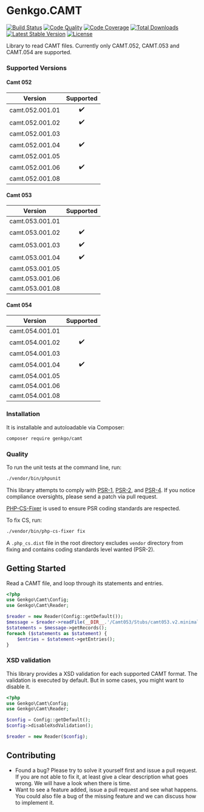 # Genkgo.CAMT

[![Build Status](https://github.com/genkgo/camt/workflows/main/badge.svg)](https://github.com/genkgo/camt/actions)
[![Code Quality](https://scrutinizer-ci.com/g/genkgo/camt/badges/quality-score.png?b=master)](https://scrutinizer-ci.com/g/genkgo/camt/?branch=master)
[![Code Coverage](https://scrutinizer-ci.com/g/genkgo/camt/badges/coverage.png?b=master)](https://scrutinizer-ci.com/g/genkgo/camt/?branch=master)
[![Total Downloads](https://poser.pugx.org/genkgo/camt/downloads.png)](https://packagist.org/packages/genkgo/camt)
[![Latest Stable Version](https://poser.pugx.org/genkgo/camt/v/stable.png)](https://packagist.org/packages/genkgo/camt)
[![License](https://poser.pugx.org/genkgo/camt/license.png)](https://packagist.org/packages/genkgo/camt)

Library to read CAMT files. Currently only CAMT.052, CAMT.053 and CAMT.054 are supported.

### Supported Versions

#### Camt 052

| Version           | Supported          |
| :---------------: | :----------------: |
| camt.052.001.01   | :heavy_check_mark: |
| camt.052.001.02   | :heavy_check_mark: |
| camt.052.001.03   |                    |
| camt.052.001.04   | :heavy_check_mark: |
| camt.052.001.05   |                    |
| camt.052.001.06   | :heavy_check_mark: |
| camt.052.001.08   |                    |

#### Camt 053

| Version           | Supported          |
| :---------------: | :----------------: |
| camt.053.001.01   |                    |
| camt.053.001.02   | :heavy_check_mark: |
| camt.053.001.03   | :heavy_check_mark: |
| camt.053.001.04   | :heavy_check_mark: |
| camt.053.001.05   |                    |
| camt.053.001.06   |                    |
| camt.053.001.08   |                    |

#### Camt 054

| Version           | Supported          |
| :---------------: | :----------------: |
| camt.054.001.01   |                    |
| camt.054.001.02   | :heavy_check_mark: |
| camt.054.001.03   |                    |
| camt.054.001.04   | :heavy_check_mark: |
| camt.054.001.05   |                    |
| camt.054.001.06   |                    |
| camt.054.001.08   |                    |

### Installation

It is installable and autoloadable via Composer:

```sh
composer require genkgo/camt
```

### Quality

To run the unit tests at the command line, run:

```sh
./vendor/bin/phpunit
```

This library attempts to comply with [PSR-1][], [PSR-2][], and [PSR-4][]. If
you notice compliance oversights, please send a patch via pull request.

[PSR-1]: https://github.com/php-fig/fig-standards/blob/master/accepted/PSR-1-basic-coding-standard.md
[PSR-2]: https://github.com/php-fig/fig-standards/blob/master/accepted/PSR-2-coding-style-guide.md
[PSR-4]: https://github.com/php-fig/fig-standards/blob/master/accepted/PSR-4-autoloader.md

[PHP-CS-Fixer](https://github.com/FriendsOfPHP/PHP-CS-Fixer) is used to ensure PSR coding standards are respected.

To fix CS, run:

```sh
./vendor/bin/php-cs-fixer fix
```

A `.php_cs.dist` file in the root directory excludes `vendor` directory from fixing and contains coding standards level wanted (PSR-2).

## Getting Started

Read a CAMT file, and loop through its statements and entries.

```php
<?php
use Genkgo\Camt\Config;
use Genkgo\Camt\Reader;

$reader = new Reader(Config::getDefault());
$message = $reader->readFile(__DIR__.'/Camt053/Stubs/camt053.v2.minimal.xml');
$statements = $message->getRecords();
foreach ($statements as $statement) {
    $entries = $statement->getEntries();
}
```



### XSD validation
   
This library provides a XSD validation for each supported CAMT format. The validation is executed by default. But in some cases, you might want to disable it.

```php
<?php
use Genkgo\Camt\Config;
use Genkgo\Camt\Reader;

$config = Config::getDefault();
$config->disableXsdValidation();

$reader = new Reader($config);
```
   

## Contributing

- Found a bug? Please try to solve it yourself first and issue a pull request. If you are not able to fix it, at least
  give a clear description what goes wrong. We will have a look when there is time.
- Want to see a feature added, issue a pull request and see what happens. You could also file a bug of the missing
  feature and we can discuss how to implement it.
